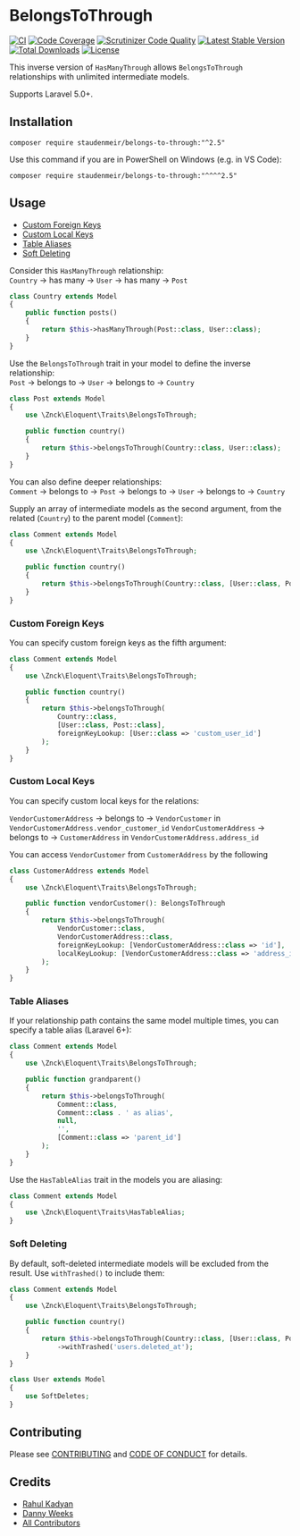 # BelongsToThrough

[![CI](https://github.com/staudenmeir/belongs-to-through/actions/workflows/ci.yml/badge.svg)](https://github.com/staudenmeir/belongs-to-through/actions/workflows/ci.yml)
[![Code Coverage](https://scrutinizer-ci.com/g/staudenmeir/belongs-to-through/badges/coverage.png?b=master)](https://scrutinizer-ci.com/g/staudenmeir/belongs-to-through/?branch=master)
[![Scrutinizer Code Quality](https://scrutinizer-ci.com/g/staudenmeir/belongs-to-through/badges/quality-score.png?b=master)](https://scrutinizer-ci.com/g/staudenmeir/belongs-to-through/?branch=master)
[![Latest Stable Version](https://poser.pugx.org/staudenmeir/belongs-to-through/v/stable)](https://packagist.org/packages/staudenmeir/belongs-to-through)
[![Total Downloads](https://poser.pugx.org/staudenmeir/belongs-to-through/downloads)](https://packagist.org/packages/staudenmeir/belongs-to-through/stats)
[![License](https://poser.pugx.org/staudenmeir/belongs-to-through/license)](https://github.com/staudenmeir/belongs-to-through/blob/master/LICENSE)

This inverse version of `HasManyThrough` allows `BelongsToThrough` relationships with unlimited intermediate models.

Supports Laravel 5.0+.

## Installation

    composer require staudenmeir/belongs-to-through:"^2.5"

Use this command if you are in PowerShell on Windows (e.g. in VS Code):

    composer require staudenmeir/belongs-to-through:"^^^^2.5"

## Usage

- [Custom Foreign Keys](#custom-foreign-keys)
- [Custom Local Keys](#custom-local-keys)
- [Table Aliases](#table-aliases)
- [Soft Deleting](#soft-deleting)

Consider this `HasManyThrough` relationship:  
`Country` → has many → `User` → has many → `Post`

```php
class Country extends Model
{
    public function posts()
    {
        return $this->hasManyThrough(Post::class, User::class);
    }
}
```

Use the `BelongsToThrough` trait in your model to define the inverse relationship:  
`Post` → belongs to → `User` → belongs to → `Country`  

```php
class Post extends Model
{
    use \Znck\Eloquent\Traits\BelongsToThrough;

    public function country()
    {
        return $this->belongsToThrough(Country::class, User::class);
    }
}
```

You can also define deeper relationships:  
`Comment` → belongs to → `Post` → belongs to → `User` → belongs to → `Country`

Supply an array of intermediate models as the second argument, from the related (`Country`) to the parent model (`Comment`):  

```php
class Comment extends Model
{
    use \Znck\Eloquent\Traits\BelongsToThrough;

    public function country()
    {
        return $this->belongsToThrough(Country::class, [User::class, Post::class]);
    }
}
```

### Custom Foreign Keys

You can specify custom foreign keys as the fifth argument:

```php
class Comment extends Model
{
    use \Znck\Eloquent\Traits\BelongsToThrough;

    public function country()
    {
        return $this->belongsToThrough(
            Country::class,
            [User::class, Post::class], 
            foreignKeyLookup: [User::class => 'custom_user_id']
        );
    }
}
```

### Custom Local Keys

You can specify custom local keys for the relations:

`VendorCustomerAddress` → belongs to → `VendorCustomer` in `VendorCustomerAddress.vendor_customer_id`
`VendorCustomerAddress` → belongs to → `CustomerAddress` in `VendorCustomerAddress.address_id`

You can access `VendorCustomer` from `CustomerAddress` by the following

```php
class CustomerAddress extends Model
{
    use \Znck\Eloquent\Traits\BelongsToThrough;

    public function vendorCustomer(): BelongsToThrough
    {
        return $this->belongsToThrough(
            VendorCustomer::class,
            VendorCustomerAddress::class,
            foreignKeyLookup: [VendorCustomerAddress::class => 'id'],
            localKeyLookup: [VendorCustomerAddress::class => 'address_id'],
        );
    }    
}
```

### Table Aliases

If your relationship path contains the same model multiple times, you can specify a table alias (Laravel 6+):

```php
class Comment extends Model
{
    use \Znck\Eloquent\Traits\BelongsToThrough;

    public function grandparent()
    {
        return $this->belongsToThrough(
            Comment::class,
            Comment::class . ' as alias', 
            null,
            '',
            [Comment::class => 'parent_id']
        );
    }
}
```

Use the `HasTableAlias` trait in the models you are aliasing:

```php
class Comment extends Model
{
    use \Znck\Eloquent\Traits\HasTableAlias;
}
```

### Soft Deleting

By default, soft-deleted intermediate models will be excluded from the result. Use `withTrashed()` to include them:

```php
class Comment extends Model
{
    use \Znck\Eloquent\Traits\BelongsToThrough;

    public function country()
    {
        return $this->belongsToThrough(Country::class, [User::class, Post::class])
            ->withTrashed('users.deleted_at');
    }
}

class User extends Model
{
    use SoftDeletes;
}
```

## Contributing

Please see [CONTRIBUTING](.github/CONTRIBUTING.md) and [CODE OF CONDUCT](.github/CODE_OF_CONDUCT.md) for details.

## Credits

- [Rahul Kadyan](https://github.com/znck)
- [Danny Weeks](https://github.com/dannyweeks)
- [All Contributors](../../contributors)
